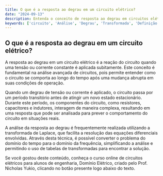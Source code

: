 ```yaml
---
title: O que é a resposta ao degrau em um circuito elétrico?
date: "2024-09-13"
description: Entenda o conceito de resposta ao degrau em circuitos elétricos e sua importância na análise avançada de circuitos.
keywords: ['circuito', 'Análise', 'Degrau', 'Transformada', 'Definição', 'circuito', 'tabela']
---
```


## O que é a resposta ao degrau em um circuito elétrico?

A resposta ao degrau em um circuito elétrico é a reação do circuito quando uma tensão ou corrente constante é aplicada subitamente. Este conceito é fundamental na análise avançada de circuitos, pois permite entender como o circuito se comporta ao longo do tempo após uma mudança abrupta em suas condições de operação.

Quando um degrau de tensão ou corrente é aplicado, o circuito passa por um período transitório antes de atingir um novo estado estacionário. Durante este período, os componentes do circuito, como resistores, capacitores e indutores, interagem de maneira complexa, resultando em uma resposta que pode ser analisada para prever o comportamento do circuito em situações reais.

A análise da resposta ao degrau é frequentemente realizada utilizando a transformada de Laplace, que facilita a resolução das equações diferenciais envolvidas. Através desta técnica, é possível converter o problema do domínio do tempo para o domínio da frequência, simplificando a análise e permitindo o uso de tabelas de transformadas para encontrar a solução.

Se você gostou deste conteúdo, conheça o curso online de circuitos elétricos para alunos de engenharia, Domínio Elétrico, criado pelo Prof. Nicholas Yukio, clicando no botão presente logo abaixo do texto.